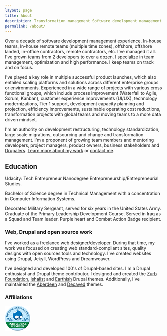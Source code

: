 ```yaml
---
layout: page
title: About
description: Transformation management Software development management experience. In-house teams, remote teams, offshore, remote contractors. Development restructuring, technology standardization, large scale migrations
permalink: /about/
---
```

<p>Over a decade of software development management experience. In-house teams, In-house remote teams (multiple time zones), offshore, offshore landed, in-office contractors, remote contractors, etc. I've managed it all. I've grown teams from 2 developers to over a dozen. I specialize in team management, optimization and high performance. I keep teams on track and on focus.</p> <p>I've played a key role in multiple successful product launches, which also entailed scaling platforms and solutions across different enterprise groups or environments. Experienced in a wide range of projects with various cross functional groups, which include process improvement (Waterfall to Agile, Scrum, Kanban), customer experience improvements (UI/UX), technology modernizations, Tier 1 support, development capacity planning and projection, efficiency improvements, sustainable operating cost reductions, transformation projects with global teams and moving teams to a more data driven mindset.</p>

<p>I'm an authority on development restructuring, technology standardization, large scale migrations, outsourcing and change and transformation management. I'm a proponent of growing team members and mentoring developers, project managers, product owners, business stakeholders and <a href="https://www.drupal.org/user/464624/people-mentored">Drupalers</a>. <a href="/portfolio/" title="Learn more about Ishmael's work history">Learn more about my work</a> or <a title="Contact Ishmael" href="/contact/">contact me</a>.</p>

<h2>Education </h2>
<p>Udacity: Tech Entrepreneur Nanodegree Entrepreneurship/Entrepreneurial Studies.</p>
<p>Bachelor of Science degree in Technical Management with a concentration in Computer Information Systems.</p>
<p>Decorated Military Sergeant, served for six years in the United States Army. Graduate of the Primary Leadership Development Course. Served in Iraq as a Squad and Team leader. Purple heart and Combat Action Badge recipient.</p>

<h3>Web, Drupal and open source work</h3>
<p> I've worked as a freelance web designer/developer. During that time, my work was focused on creating web standard-compliant sites, quality designs with open sources tools and technology. I've created websites using Drupal, Jekyll, WordPress and Dreamweaver. 
   
<p> I've designed and developed 100's of Drupal-based sites. I'm a Drupal enthusiast and Drupal theme contributor. I designed and created the <a href="https://www.drupal.org/project/zurb_foundation ">Zurb Foundation</a>, <a href="http://drupal.org/project/ishalist">Ishalist</a> and <a href="/earthish">Earthish</a> Drupal themes. Additionally, I've maintained the <a href="http://drupal.org/project/aberdeen">Aberdeen</a> and <a href="http://drupal.org/project/decayed">Decayed</a> themes.</p>

<h3>Affiliations</h3>
<a href="https://www.drupal.org/user/464624" title="View my association page"><img src="/img/drupal-individual-member.png" title="Drupal Individual Member" alt="Drupal Individual Member" /></a>

